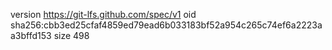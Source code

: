 version https://git-lfs.github.com/spec/v1
oid sha256:cbb3ed25cfaf4859ed79ead6b033183bf52a954c265c74ef6a2223aa3bffd153
size 498

